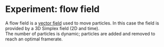 <!--
  date: 2014-04-24
  modified: 2015-10-25
  slug: experiment-flowfield
  type: post
  tags: procedural, cool shit, experiment, particles 
  related: experiment-*
-->

# Experiment: flow field

<p>A flow field is a <a href="http://en.m.wikipedia.org/wiki/Vector_field">vector field</a> used to move particles. In this case the field is provided by a 3D Simplex field (2D and time).<br />
The number of particles is dynamic; particles are added and removed to reach an optimal framerate.</p>
<p><!--more--></p>
<pre><code data-language="javascript" data-src="/static/experiment/flowfield.js"></code></pre>
